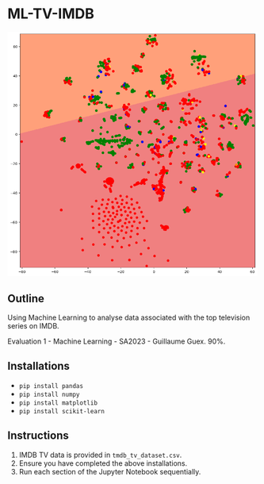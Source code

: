 # ML-TV-IMDB

![Result of Clustering](clustering_image.png)

## Outline

Using Machine Learning to analyse data associated with the top television series on IMDB.

Evaluation 1 - Machine Learning - SA2023 - Guillaume Guex. 90%.

## Installations

- `pip install pandas`
- `pip install numpy`
- `pip install matplotlib`
- `pip install scikit-learn`

## Instructions

1. IMDB TV data is provided in `tmdb_tv_dataset.csv`.
2. Ensure you have completed the above installations.
3. Run each section of the Jupyter Notebook sequentially.
